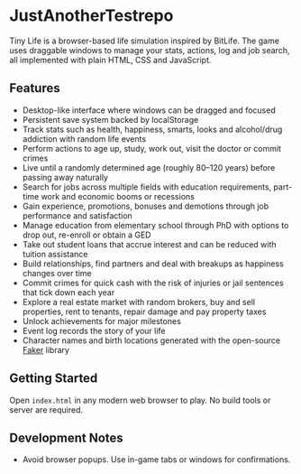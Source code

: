 # JustAnotherTestrepo

Tiny Life is a browser-based life simulation inspired by BitLife. The game uses draggable windows to manage your stats, actions, log and job search, all implemented with plain HTML, CSS and JavaScript.

## Features
- Desktop-like interface where windows can be dragged and focused
- Persistent save system backed by localStorage
- Track stats such as health, happiness, smarts, looks and alcohol/drug addiction with random life events
- Perform actions to age up, study, work out, visit the doctor or commit crimes
- Live until a randomly determined age (roughly 80–120 years) before passing away naturally
- Search for jobs across multiple fields with education requirements, part-time work and economic booms or recessions
- Gain experience, promotions, bonuses and demotions through job performance and satisfaction
- Manage education from elementary school through PhD with options to drop out, re-enroll or obtain a GED
- Take out student loans that accrue interest and can be reduced with tuition assistance
- Build relationships, find partners and deal with breakups as happiness changes over time
- Commit crimes for quick cash with the risk of injuries or jail sentences that tick down each year
- Explore a real estate market with random brokers, buy and sell properties, rent to tenants, repair damage and pay property taxes
- Unlock achievements for major milestones
- Event log records the story of your life
- Character names and birth locations generated with the open-source [Faker](https://fakerjs.dev) library

## Getting Started
Open `index.html` in any modern web browser to play. No build tools or server are required.

## Development Notes
- Avoid browser popups. Use in-game tabs or windows for confirmations.

